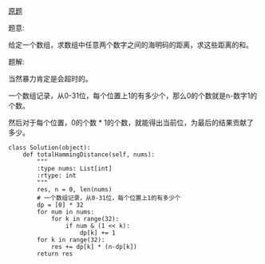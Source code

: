 [原题](https://leetcode.com/problems/total-hamming-distance)

题意:

给定一个数组，求数组中任意两个数字之间的海明码的距离，求这些距离的和。

题解:

当然暴力肯定是会超时的。

一个数组记录，从0-31位，每个位置上1的有多少个，那么0的个数就是n-数字1的个数。

然后对于每个位置，0的个数 * 1的个数，就能得出当前位，为最后的结果贡献了多少。

```
class Solution(object):
    def totalHammingDistance(self, nums):
        """
        :type nums: List[int]
        :rtype: int
        """
        res, n = 0, len(nums) 
        # 一个数组记录，从0-31位，每个位置上1的有多少个
        dp = [0] * 32
        for num in nums:
            for k in range(32):
                if num & (1 << k):
                    dp[k] += 1
        for k in range(32):
            res += dp[k] * (n-dp[k])
        return res
```